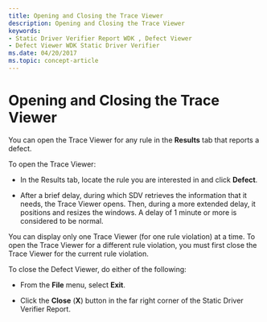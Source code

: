 ```yaml
---
title: Opening and Closing the Trace Viewer
description: Opening and Closing the Trace Viewer
keywords:
- Static Driver Verifier Report WDK , Defect Viewer
- Defect Viewer WDK Static Driver Verifier
ms.date: 04/20/2017
ms.topic: concept-article
---
```


# Opening and Closing the Trace Viewer


You can open the Trace Viewer for any rule in the **Results** tab that reports a defect.

To open the Trace Viewer:

-   In the Results tab, locate the rule you are interested in and click **Defect**.

-   After a brief delay, during which SDV retrieves the information that it needs, the Trace Viewer opens. Then, during a more extended delay, it positions and resizes the windows. A delay of 1 minute or more is considered to be normal.

You can display only one Trace Viewer (for one rule violation) at a time. To open the Trace Viewer for a different rule violation, you must first close the Trace Viewer for the current rule violation.

To close the Defect Viewer, do either of the following:

-   From the **File** menu, select **Exit**.

-   Click the **Close** (**X**) button in the far right corner of the Static Driver Verifier Report.

